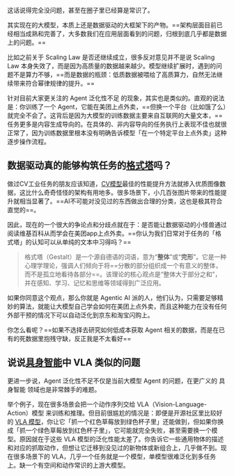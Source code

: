 这话说得完全没问题，甚至在圈子里已经算是常识了。

其实现在的大模型，本质上还是数据驱动的大框架下的产物。==架构层面目前已经相当成熟和完善了，大多数我们在应用层面看到的问题，归根到底几乎都是数据上的问题。==

比如之前关于 Scaling Law 是否还继续成立，很多反对意见并不是说 Scaling Law 本身失效了，而是因为高质量的数据越来越少。模型继续扩展时，遇到的问题不是算力不够，==而是数据的瓶颈：低质数据被喂给了高质算力，自然无法继续带来符合幂律规律的提升。==

针对目前大家更关注的 Agent 泛化性不足 的现象，其实也是类似的。直观的说法是：你训练了一个 Agent，它能在美团上点外卖，==但换一个平台（比如饿了么）就完全不会了。这背后是因为大模型的训练数据主要来自互联网的大量文本，==任务更多是内容生成导向的。在具体的、非内容导向的任务执行上表现不佳也就很正常了，因为训练数据里根本没有明确告诉模型「在一个特定平台上点外卖」这种逐步操作流程。

## 数据驱动真的能够构筑任务的[格式塔](https://zhida.zhihu.com/search?content_id=745339879&content_type=Answer&match_order=1&q=%E6%A0%BC%E5%BC%8F%E5%A1%94&zhida_source=entity)吗？
做过CV工业任务的朋友应该知道，[CV模型](https://zhida.zhihu.com/search?content_id=745339879&content_type=Answer&match_order=1&q=CV%E6%A8%A1%E5%9E%8B&zhida_source=entity)最佳的性能提升方法就掺入优质图像数据，这比什么奇奇怪怪的架构有用地多。很多场景下，小几百张图片带来的性能提升就相当显著了。==AI不可能对没见过的东西做出合理的分类，这也是极其符合直觉的==。

因此，现在的一个很大的争论点和分歧点就在于：是否能让数据驱动的小怪兽通过阅读维基百科从而学会在美团app上点外卖。==你认为我们日常对于任务的「格式塔」的认知可以从单纯的文本中习得吗？==

> 格式塔（Gestalt）是一个源自德语的词语，意为“**整体**”或“**完形**”。它是一种心理学理论，强调人们倾向于将==分散的部分组织成一个有意义的整体，而不是孤立地看待各部分==。该理论的核心观点是“整体大于部分之和”，并在感知、学习、记忆和思维等领域得到广泛应用。

如果你同意这个观点，那么你就是 Agentic AI 派的人，他们认为，只需要足够精妙的算法，就能让大模型自己学会如何在美团上点外卖，而且这种能力在没有任何外部干预的情况下可以自动泛化到京东和淘宝闪购上。

你怎么看呢？==如果不选择去研究如何低成本获取 Agent 相关的数据，而是在已有的死数据里抱残守缺，反正我是不太看好==

## 说说[具身智能](https://zhida.zhihu.com/search?content_id=745339879&content_type=Answer&match_order=1&q=%E5%85%B7%E8%BA%AB%E6%99%BA%E8%83%BD&zhida_source=entity)中 VLA 类似的问题

更进一步说，Agent 泛化性不足不仅是当前大模型 Agent 的问题，在更广义的 具身智能 领域也是非常棘手的难题。

举个例子，现在很多场景会把一个动作序列交给 VLA（Vision-Language-Action）模型 来训练和推理。但目前很尴尬的情况是：即便是开源社区里比较好的 [VLA 模型](https://zhida.zhihu.com/search?content_id=745339879&content_type=Answer&match_order=1&q=VLA+%E6%A8%A1%E5%9E%8B&zhida_source=entity)，你让它「抓一个红色草莓放到绿色杯子里」还能做到，但如果你换成「抓一个绿色草莓放到红色杯子里」，它可能就完全失败，甚至需要换一个模型。原因就在于这些 VLA 模型的泛化性能太差了。你告诉它一些通用物体的描述和对应的抓取动作，但想让它迁移到没见过的新物体或新组合上，几乎做不到。现在很多场景下的 VLA，几乎一个任务就是一个模型，单模型很难泛化到多任务上。缺一个有空间和动作常识的上游大模型。